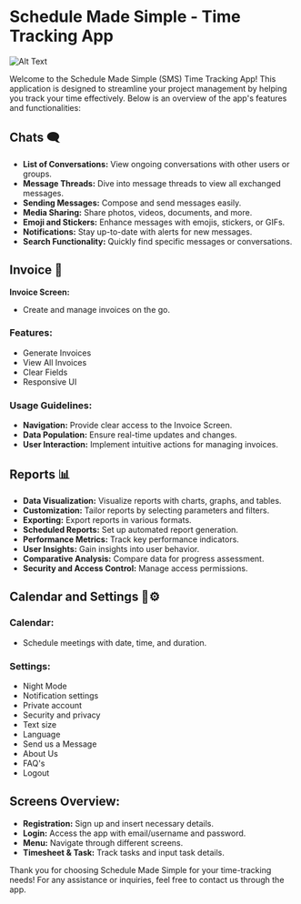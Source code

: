 # Schedule Made Simple - Time Tracking App

![Alt Text](https://github.com/mfundomthabela/ScheduleMadeSimple/blob/main/sms.jpg)

Welcome to the Schedule Made Simple (SMS) Time Tracking App! This application is designed to streamline your project management by helping you track your time effectively. Below is an overview of the app's features and functionalities:

## Chats 🗨️
- **List of Conversations:** View ongoing conversations with other users or groups.
- **Message Threads:** Dive into message threads to view all exchanged messages.
- **Sending Messages:** Compose and send messages easily.
- **Media Sharing:** Share photos, videos, documents, and more.
- **Emoji and Stickers:** Enhance messages with emojis, stickers, or GIFs.
- **Notifications:** Stay up-to-date with alerts for new messages.
- **Search Functionality:** Quickly find specific messages or conversations.

## Invoice 💼
**Invoice Screen:**
- Create and manage invoices on the go.
### Features:
- Generate Invoices
- View All Invoices
- Clear Fields
- Responsive UI

### Usage Guidelines:
- **Navigation:** Provide clear access to the Invoice Screen.
- **Data Population:** Ensure real-time updates and changes.
- **User Interaction:** Implement intuitive actions for managing invoices.

## Reports 📊
- **Data Visualization:** Visualize reports with charts, graphs, and tables.
- **Customization:** Tailor reports by selecting parameters and filters.
- **Exporting:** Export reports in various formats.
- **Scheduled Reports:** Set up automated report generation.
- **Performance Metrics:** Track key performance indicators.
- **User Insights:** Gain insights into user behavior.
- **Comparative Analysis:** Compare data for progress assessment.
- **Security and Access Control:** Manage access permissions.

## Calendar and Settings 📅⚙️
### Calendar:
- Schedule meetings with date, time, and duration.
### Settings:
- Night Mode
- Notification settings
- Private account
- Security and privacy
- Text size
- Language
- Send us a Message
- About Us
- FAQ's
- Logout

## Screens Overview:
- **Registration:** Sign up and insert necessary details.
- **Login:** Access the app with email/username and password.
- **Menu:** Navigate through different screens.
- **Timesheet & Task:** Track tasks and input task details.

Thank you for choosing Schedule Made Simple for your time-tracking needs! For any assistance or inquiries, feel free to contact us through the app.

